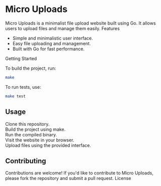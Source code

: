 # Micro Uploads

Micro Uploads is a minimalist file upload website built using Go. It allows users to upload files and manage them easily.
Features

- Simple and minimalistic user interface.
- Easy file uploading and management.
- Built with Go for fast performance.

Getting Started

To build the project, run:

```bash
make
```

To run tests, use:

```bash
make test
```

## Usage

Clone this repository.  
Build the project using make.  
Run the compiled binary.  
Visit the website in your browser.  
Upload files using the provided interface.  

## Contributing

Contributions are welcome! If you'd like to contribute to Micro Uploads, please fork the repository and submit a pull request.
License
